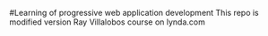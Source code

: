 #Learning of progressive web application development
This repo is modified version Ray Villalobos course on lynda.com

